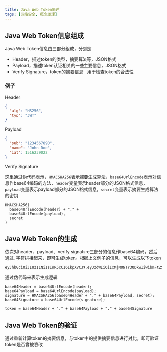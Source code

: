 ```yaml
---
title: Java Web Token简述
tags: [网络安全, 概念原理]
---
```


## Java Web Token信息组成

Java Web Token信息由三部分组成，分别是

* Header，描述token的类型，摘要算法等，JSON格式
* Payload，描述token认证相关的一些主要信息，JSON格式
* Verify Signature，token的摘要信息，用于检查token的合法性

### 例子

Header

```json
{
  "alg": "HS256",
  "typ": "JWT"
}
```

Payload

```json
{
  "sub": "1234567890",
  "name": "John Doe",
  "iat": 1516239022
}
```

Verify Signature

这里通过伪代码表示，`HMACSHA256`表示摘要生成算法，`base64UrlEncode`表示对信息作base64编码的方法，`header`变量表示header部分的JSON格式信息，`payload`变量表示payload部分的JSON格式信息，`secret`变量表示摘要生成算法的密钥

```
HMACSHA256(
  base64UrlEncode(header) + "." +
  base64UrlEncode(payload),
  secret
)
```

## Java Web Token的生成

依次对header、payload、verify signature三部分的信息作base64编码，然后通过`.`字符拼接起来，即可生成token。根据上文例子的信息，可以生成以下token

```
eyJhbGciOiJIUzI1NiIsInR5cCI6IkpXVCJ9.eyJzdWIiOiIxMjM0NTY3ODkwIiwibmFtZSI6IkpvaG4gRG9lIiwiaWF0IjoxNTE2MjM5MDIyfQ.XbPfbIHMI6arZ3Y922BhjWgQzWXcXNrz0ogtVhfEd2o
```

通过伪代码来表示生成逻辑

```
base64Header = base64UrlEncode(header);
base64Payload = base64UrlEncode(payload);
signature = HMACSHA256(base64Header + "." + base64Payload, secret);
base64Signature = base64UrlEncode(signature);

token = base64Header + "." + base64Payload + "." + base64Signature
```

## Java Web Token的验证

通过重新计算token的摘要信息，与token中的提供摘要信息进行对比，即可验证token是否曾被篡改